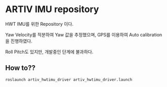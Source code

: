 # ARTIV IMU repository

HWT IMU를 위한 Repository 이다. 

Yaw Velocity를 적분하여 Yaw 값을 추정했으며, GPS를 이용하여 Auto calibration을 진행하였다.

Roll Pitch도 있지만, 개발중인 단계에 불과하다.

## How to??

```
roslaunch artiv_hwtimu_driver artiv_hwtimu_driver.launch
```